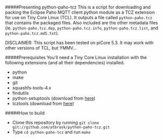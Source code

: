 #####Presenting python-paho-tcz
This is a script for downloading and packing the Eclipse Paho MQTT client python module as a TCZ extension for use on Tiny Core Linux (TCL). It outputs a file called `python-paho.tcz` that contains the packaged files. Also included are the other metadata files (ie. `python-paho.tcz.dep`, `python-paho.tcz.info`, `python-paho.tcz.list`, and `python-paho.tcz.md5.txt`).

DISCLAIMER: This script has been tested on piCore 5.3. It may work with other versions of TCL, but YMMV...

#####Prerequisites
You'll need a Tiny Core Linux installation with the following extensions (and all their dependencies) installed.
* python
* make
* git
* squashfs-tools-4.x
* findutils
* python-setuptools (download from [here](https://github.com/atbrask/python-setuptools-tcz))
* tcztools (download from [here](https://github.com/MSumulong/tcztools))

#####How to build
* Clone this repository by running `git clone git://github.com/atbrask/python-paho-tcz.git`
* Type `cd python-paho-tcz` and run `make`
